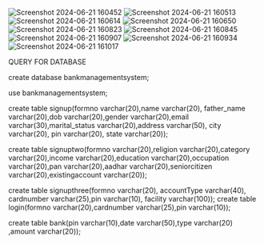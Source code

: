![Screenshot 2024-06-21 160452](https://github.com/mayanksharma20/Bank-Management-System/assets/47239249/2d22336b-8bb6-419b-9bfa-aeeec1e5093e)
![Screenshot 2024-06-21 160513](https://github.com/mayanksharma20/Bank-Management-System/assets/47239249/eb4bd23a-86f0-47c4-9f55-fb71f73c4872)
![Screenshot 2024-06-21 160614](https://github.com/mayanksharma20/Bank-Management-System/assets/47239249/ffcefcb9-879e-4bef-b2be-6dab34526395)
![Screenshot 2024-06-21 160650](https://github.com/mayanksharma20/Bank-Management-System/assets/47239249/026c19b9-8215-483c-8f14-5d0dc23ef138)
![Screenshot 2024-06-21 160823](https://github.com/mayanksharma20/Bank-Management-System/assets/47239249/e0db93fa-49c0-42c2-acb0-c686dec7d32f)
![Screenshot 2024-06-21 160845](https://github.com/mayanksharma20/Bank-Management-System/assets/47239249/595b0e53-05f6-4d29-b5f4-3cf7634262dc)
![Screenshot 2024-06-21 160907](https://github.com/mayanksharma20/Bank-Management-System/assets/47239249/c79dbab9-2705-4063-98f6-816d8bcc500e)
![Screenshot 2024-06-21 160934](https://github.com/mayanksharma20/Bank-Management-System/assets/47239249/3c8b193a-2d03-4855-b801-020f9357418e)
![Screenshot 2024-06-21 161017](https://github.com/mayanksharma20/Bank-Management-System/assets/47239249/8ba15bfa-4a05-43a7-83c7-690253a63fa6)



QUERY FOR DATABASE

create database bankmanagementsystem;

use bankmanagementsystem;

create table signup(formno varchar(20),name varchar(20), father_name varchar(20),dob varchar(20),gender varchar(20),email varchar(30),marital_status varchar(20),address varchar(50), city varchar(20), pin varchar(20), state varchar(20));

create table signuptwo(formno varchar(20),religion varchar(20),category varchar(20),income varchar(20),education varchar(20),occupation varchar(20),pan varchar(20),aadhar varchar(20),seniorcitizen varchar(20),existingaccount varchar(20));

create table signupthree(formno varchar(20), accountType varchar(40), cardnumber varchar(25),pin varchar(10), facility varchar(100));
create table login(formno varchar(20),cardnumber varchar(25),pin varchar(10));

create table bank(pin varchar(10),date varchar(50),type varchar(20) ,amount varchar(20));


